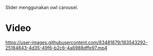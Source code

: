Slider menggunakan owl carousel.

# Video
https://user-images.githubusercontent.com/83481679/183543292-25184843-4d35-49f6-b2c6-4a6988dffe97.mp4
